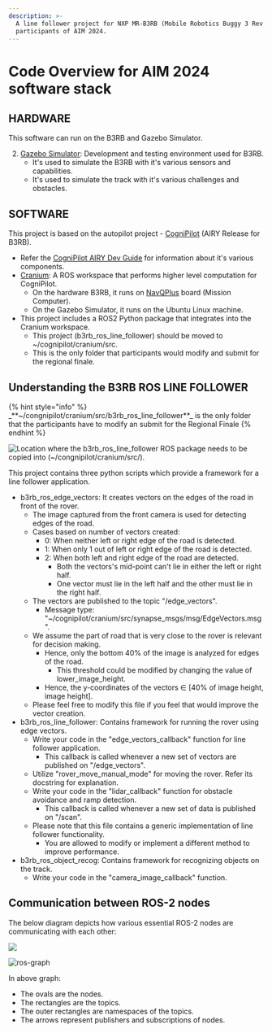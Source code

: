 ```yaml
---
description: >-
  A line follower project for NXP MR-B3RB (Mobile Robotics Buggy 3 Rev B) for
  participants of AIM 2024.
---
```


# Code Overview for AIM 2024 software stack

## HARDWARE

This software can run on the B3RB and Gazebo Simulator.

2. [Gazebo Simulator](https://gazebosim.org/home): Development and testing environment used for B3RB.
   * It's used to simulate the B3RB with it's various sensors and capabilities.
   * It's used to simulate the track with it's various challenges and obstacles.

## SOFTWARE

This project is based on the autopilot project - [CogniPilot](https://cognipilot.org/) (AIRY Release for B3RB).

* Refer the [CogniPilot AIRY Dev Guide](https://airy.cognipilot.org/) for information about it's various components.
* [Cranium](https://airy.cognipilot.org/cranium/about/): A ROS workspace that performs higher level computation for CogniPilot.
  * On the hardware B3RB, it runs on [NavQPlus](https://nxp.gitbook.io/navqplus/) board (Mission Computer).
  * On the Gazebo Simulator, it runs on the Ubuntu Linux machine.
* This project includes a ROS2 Python package that integrates into the Cranium workspace.
  * This project (b3rb\_ros\_line\_follower) should be moved to \~/cognipilot/cranium/src.
  * This is the only folder that participants would modify and submit for the regional finale.

## Understanding the B3RB ROS LINE FOLLOWER

{% hint style="info" %}
\_\*\*\~/congnipilot/cranium/src/b3rb\_ros\_line\_follower\*\*\_ is the only folder that the participants have to modify an submit for the Regional Finale
{% endhint %}

![Location where the b3rb\_ros\_line\_follower ROS package needs to be copied into (\~/congnipilot/cranium/src/).](.gitbook/assets/AIM\_2024/update\_code.png)

This project contains three python scripts which provide a framework for a line follower application.

* b3rb\_ros\_edge\_vectors: It creates vectors on the edges of the road in front of the rover.
  * The image captured from the front camera is used for detecting edges of the road.
  * Cases based on number of vectors created:
    * 0: When neither left or right edge of the road is detected.
    * 1: When only 1 out of left or right edge of the road is detected.
    * 2: When both left and right edge of the road are detected.
      * Both the vectors's mid-point can't lie in either the left or right half.
      * One vector must lie in the left half and the other must lie in the right half.
  * The vectors are published to the topic "/edge\_vectors".
    * Message type: "\~/cognipilot/cranium/src/synapse\_msgs/msg/EdgeVectors.msg".
  * We assume the part of road that is very close to the rover is relevant for decision making.
    * Hence, only the bottom 40% of the image is analyzed for edges of the road.
      * This threshold could be modified by changing the value of lower\_image\_height.
    * Hence, the y-coordinates of the vectors ∈ \[40% of image height, image height].
  * Please feel free to modify this file if you feel that would improve the vector creation.
* b3rb\_ros\_line\_follower: Contains framework for running the rover using edge vectors.
  * Write your code in the "edge\_vectors\_callback" function for line follower application.
    * This callback is called whenever a new set of vectors are published on "/edge\_vectors".
  * Utilize "rover\_move\_manual\_mode" for moving the rover. Refer its docstring for explanation.
  * Write your code in the "lidar\_callback" function for obstacle avoidance and ramp detection.
    * This callback is called whenever a new set of data is published on "/scan".
  * Please note that this file contains a generic implementation of line follower functionality.
    * You are allowed to modify or implement a different method to improve performance.
* b3rb\_ros\_object\_recog: Contains framework for recognizing objects on the track.
  * Write your code in the "camera\_image\_callback" function.

## Communication between ROS-2 nodes

The below diagram depicts how various essential ROS-2 nodes are communicating with each other:

![](.gitbook/assets/AIM\_2024/ros\_graph.PNG)

![ros-graph](https://github.com/user-attachments/assets/9fb06484-875d-4903-b2cc-4582587698bc)

In above graph:

* The ovals are the nodes.
* The rectangles are the topics.
* The outer rectangles are namespaces of the topics.
* The arrows represent publishers and subscriptions of nodes.
